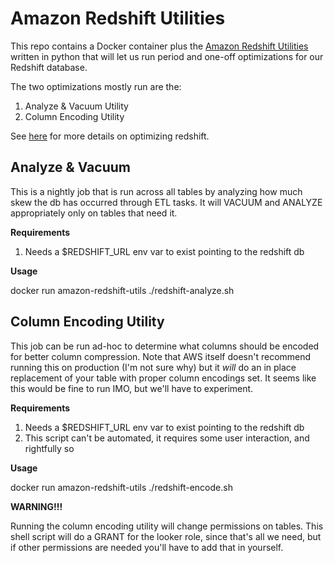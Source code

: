 # Amazon Redshift Utilities

This repo contains a Docker container plus the [Amazon Redshift Utilities](https://github.com/influitive/amazon-redshift-utils) written in python
that will let us run period and one-off optimizations for our Redshift database.

The two optimizations mostly run are the:
1. Analyze & Vacuum Utility
2. Column Encoding Utility

See [here](https://blogs.aws.amazon.com/bigdata/post/Tx31034QG0G3ED1/Top-10-Performance-Tuning-Techniques-for-Amazon-Redshift) for more details on optimizing redshift.


## Analyze & Vacuum

This is a nightly job that is run across all tables by analyzing how much skew the
db has occurred through ETL tasks. It will VACUUM and ANALYZE appropriately only
on tables that need it.

**Requirements**

1. Needs a $REDSHIFT_URL env var to exist pointing to the redshift db

**Usage**

docker run amazon-redshift-utils ./redshift-analyze.sh

## Column Encoding Utility

This job can be run ad-hoc to determine what columns should be encoded for better
column compression. Note that AWS itself doesn't recommend running this on production
(I'm not sure why) but it *will* do an in place replacement of your
table with proper column encodings set. It seems like this would be fine to run
IMO, but we'll have to experiment.

**Requirements**

1. Needs a $REDSHIFT_URL env var to exist pointing to the redshift db
2. This script can't be automated, it requires some user interaction, and rightfully so

**Usage**

docker run amazon-redshift-utils ./redshift-encode.sh

**WARNING!!!**

Running the column encoding utility will change permissions on tables. This
shell script will do a GRANT for the looker role, since that's all we need,
but if other permissions are needed you'll have to add that in yourself.
